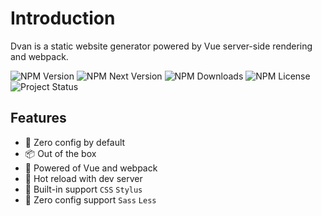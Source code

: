 # Introduction
Dvan is a static website generator powered by Vue server-side rendering and webpack.

![NPM Version](https://flat.badgen.net/npm/v/dvan?icon=npm)
![NPM Next Version](https://flat.badgen.net/npm/v/dvan/next?icon=npm)
![NPM Downloads](https://flat.badgen.net/npm/dt/dvan)
![NPM License](https://flat.badgen.net/npm/license/dvan)
![Project Status](https://flat.badgen.net/badge/status/beta/yellow)

## Features
- 🚀 Zero config by default
- 📦 Out of the box
- 💪 Powered of Vue and webpack
- 🔧 Hot reload with dev server
- 🔗 Built-in support `CSS` `Stylus`
- 🔨 Zero config support `Sass` `Less`